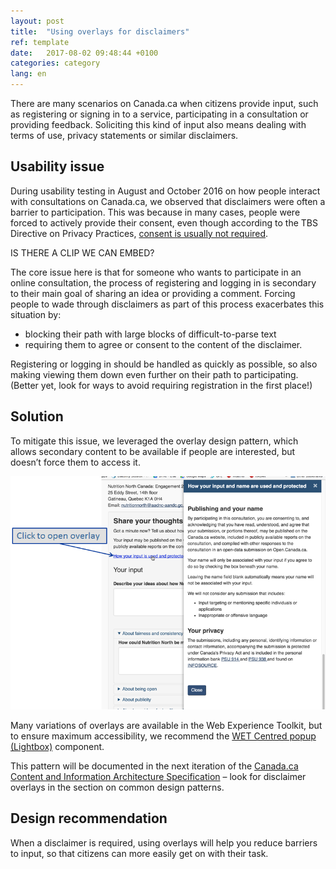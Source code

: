 ```yaml
---
layout: post
title:  "Using overlays for disclaimers"
ref: template
date:   2017-08-02 09:48:44 +0100
categories: category
lang: en
---
```


There are many scenarios on Canada.ca when citizens provide input, such as registering or signing in to a service, participating in a consultation or providing feedback. Soliciting this kind of input also means dealing with terms of use, privacy statements or similar disclaimers.

## Usability issue

During usability testing in August and October 2016 on how people interact with consultations on Canada.ca, we observed that disclaimers were often a barrier to participation. This was because in many cases, people were forced to actively provide their consent, even though according to the TBS Directive on Privacy Practices, [consent is usually not required](https://www.tbs-sct.gc.ca/pol/doc-eng.aspx?id=18309).

IS THERE A CLIP WE CAN EMBED?

The core issue here is that for someone who wants to participate in an online consultation, the process of registering and logging in is secondary to their main goal of sharing an idea or providing a comment. Forcing people to wade through disclaimers as part of this process exacerbates this situation by:

* blocking their path with large blocks of difficult-to-parse text
* requiring them to agree or consent to the content of the disclaimer.

Registering or logging in should be handled as quickly as possible, so also making viewing  them down even further on their path to participating. (Better yet, look for ways to avoid requiring registration in the first place!)  

## Solution 

To mitigate this issue, we leveraged the overlay design pattern, which allows secondary content to be available if people are interested, but doesn’t force them to access it.

<img class="img-responsive" alt="disclaimer overlay mockup" src="/images/disclaimer-overlay_776x575.png">

Many variations of overlays are available in the Web Experience Toolkit, but to ensure maximum accessibility, we recommend the [WET Centred popup (Lightbox)](http://wet-boew.github.io/wet-boew/demos/overlay/overlay-en.html) component.

This pattern will be documented in the next iteration of the [Canada.ca Content and Information Architecture Specification](https://www.canada.ca/en/treasury-board-secretariat/services/government-communications/canada-content-information-architecture-specification.html) – look for disclaimer overlays in the section on common design patterns.

## Design recommendation

When a disclaimer is required, using overlays will help you reduce barriers to input, so that citizens can more easily get on with their task. 
